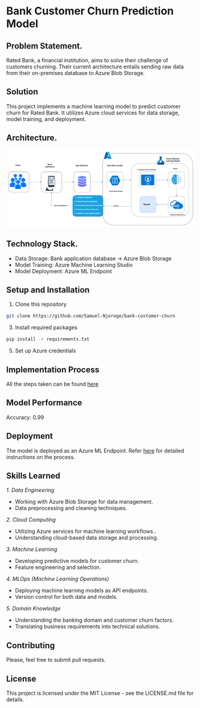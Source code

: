 # **Bank Customer Churn Prediction Model**

## **Problem Statement.**
Rated Bank, a financial institution, aims to solve their challenge of customers churning. Their current architecture entails sending raw data from their on-premises database to Azure Blob Storage.

## Solution
This project implements a machine learning model to predict customer churn for Rated Bank. It utilizes Azure cloud services for data storage, model training, and deployment.

## **Architecture.**
![](https://github.com/Samuel-Njoroge/bank-customer-churn/blob/main/diagrams/Azure_Projects-Machine%20learning.svg)

## **Technology Stack.**
- Data Storage: Bank application database → Azure Blob Storage
- Model Training: Azure Machine Learning Studio
- Model Deployment: Azure ML Endpoint

## **Setup and Installation**
1. Clone this repository
```sh
git clone https://github.com/Samuel-Njoroge/bank-customer-churn
```
3. Install required packages
```sh
pip install -r requirements.txt
```
5. Set up Azure credentials

## **Implementation Process**

All the steps taken can be found [here](https://medium.com/@_NjorogeSamuel/bank-customer-churn-using-azure-machine-learning-c5faee021b5c)

## **Model Performance**

Accuracy: 0.99

## **Deployment**
The model is deployed as an Azure ML Endpoint. Refer [here](https://medium.com/@_NjorogeSamuel/bank-customer-churn-using-azure-machine-learning-c5faee021b5c) for detailed instructions on the process.

## **Skills Learned**

*1. Data Engineering*

- Working with Azure Blob Storage for data management.
- Data preprocessing and cleaning techniques.

*2. Cloud Computing*
- Utilizing Azure services for machine learning workflows..
- Understanding cloud-based data storage and processing.

*3. Machine Learning*
- Developing predictive models for customer churn.
- Feature engineering and selection.

*4. MLOps (Machine Learning Operations)*
- Deploying machine learning models as API endpoints.
- Version control for both data and models.

*5. Domain Knowledge*

- Understanding the banking domain and customer churn factors.
- Translating business requirements into technical solutions.

## **Contributing**
Please, feel free to submit pull requests.

## **License**
This project is licensed under the MIT License - see the LICENSE.md file for details.
